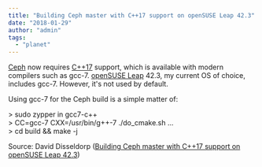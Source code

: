 ```yaml
---
title: "Building Ceph master with C++17 support on openSUSE Leap 42.3"
date: "2018-01-29"
author: "admin"
tags: 
  - "planet"
---
```


[Ceph](https://github.com/ceph/ceph) now requires [C++17](https://en.wikipedia.org/wiki/C%2B%2B17) support, which is available with modern compilers such as gcc-7. [openSUSE Leap](https://www.opensuse.org/#Leap) 42.3, my current OS of choice, includes gcc-7. However, it's not used by default.  
  
Using gcc-7 for the Ceph build is a simple matter of:  

\> sudo zypper in gcc7-c++  
\> CC=gcc-7 CXX=/usr/bin/g++-7 ./do\_cmake.sh ...  
\> cd build && make -j  

Source: David Disseldorp ([Building Ceph master with C++17 support on openSUSE Leap 42.3](http://blog.elastocloud.org/2018/01/building-ceph-master-with-c17-support.html))
